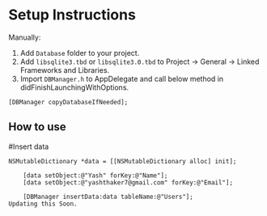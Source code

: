 # Setup Instructions
Manually:
1. Add `Database` folder to your project.
2. Add `libsqlite3.tbd` or `libsqlite3.0.tbd` to Project -> General -> Linked Frameworks and Libraries.
3. Import `DBManager.h` to AppDelegate and call below method in didFinishLaunchingWithOptions.
```objc 
[DBManager copyDatabaseIfNeeded]; 
```

How to use 
---------
#Insert data
```objc
NSMutableDictionary *data = [[NSMutableDictionary alloc] init];
    
    [data setObject:@"Yash" forKey:@"Name"];
    [data setObject:@"yashthaker7@gmail.com" forKey:@"Email"];
    
    [DBManager insertData:data tableName:@"Users"];
Updating this Soon.
```
